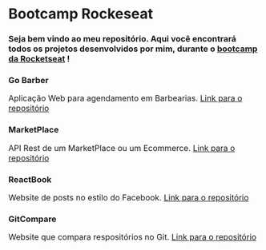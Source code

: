 # Bootcamp Rockeseat

### Seja bem vindo ao meu repositório. Aqui você encontrará todos os projetos desenvolvidos por mim, durante o [bootcamp da Rocketseat](https://rocketseat.com.br/bootcamp) !

### Go Barber

<p style="font-size: 16px;">Aplicação Web para agendamento em Barbearias. <a href="https://github.com/FernandoCendretti/GoBarber">Link para o repositório</a></p>

### MarketPlace

<p style="font-size: 16px;">API Rest de um MarketPlace ou um Ecommerce. <a href="https://github.com/FernandoCendretti/gonode-modulo-3">Link para o repositório</a></p>

### ReactBook

<p style="font-size: 16px;">Website de posts no estilo do Facebook. <a href="https://github.com/FernandoCendretti/goreact-modulo-1">Link para o repositório</a></p>

### GitCompare

<p style="font-size: 16px;">Website que compara respositórios no Git. <a href="https://github.com/FernandoCendretti/goreact-modulo-2">Link para o repositório</a></p>

